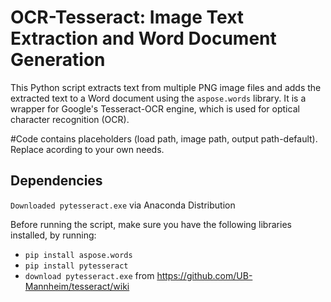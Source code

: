 # OCR-Tesseract: Image Text Extraction and Word Document Generation

This Python script extracts text from multiple PNG image files and adds the extracted text to a Word document using the `aspose.words` library. It is a wrapper for Google's Tesseract-OCR engine, which is used for optical character recognition (OCR).

#Code contains placeholders (load path, image path, output path-default). Replace acording to your own needs.

## Dependencies
`Downloaded pytesseract.exe` via Anaconda Distribution

Before running the script, make sure you have the following libraries installed, by running:
- `pip install aspose.words`
- `pip install pytesseract`
- `download pytesseract.exe` from https://github.com/UB-Mannheim/tesseract/wiki
